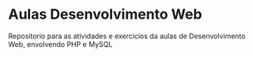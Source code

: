 # Aulas Desenvolvimento Web

Repositorio para as atividades e exercícios da aulas de Desenvolvimento Web, envolvendo PHP e MySQL

